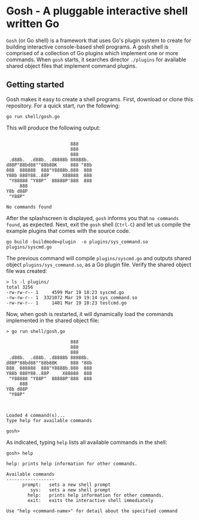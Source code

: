 # Gosh - A pluggable interactive shell written Go

`Gosh` (or Go shell) is a framework that uses Go's plugin system to create
for building interactive console-based shell programs.  A gosh shell is
comprised of a collection of Go plugins which implement one or more commands.
When `gosh` starts, it searches director `./plugins` for available shared object
files that implement command plugins.

## Getting started
Gosh makes it easy to create a shell programs.  First, download or clone this 
repository.  For a quick start, run the following:

```
go run shell/gosh.go
```
This will produce the following output:
```

                        888
                        888
                        888
 .d88b.  .d88b. .d8888b 88888b.
d88P"88bd88""88b88K     888 "88b
888  888888  888"Y8888b.888  888
Y88b 888Y88..88P     X88888  888
 "Y88888 "Y88P"  88888P'888  888
     888
Y8b d88P
 "Y88P"

No commands found
```
After the splashscreen is displayed, `gosh` informs you that `no commands found`, as expected.  Next,
exit the `gosh` shell (`Ctrl-C`) and let us compile the example plugins that comes with the source code.

```
go build -buildmode=plugin  -o plugins/sys_command.so plugins/syscmd.go
```
The previous command will compile `plugins/syscmd.go` and outputs shared object
`plugins/sys_command.so`, as a Go plugin file.  Verify the shared object file was created:

```
> ls -l plugins/
total 3256
-rw-rw-r-- 1     4599 Mar 19 18:23 syscmd.go
-rw-rw-r-- 1  3321072 Mar 19 19:14 sys_command.so
-rw-rw-r-- 1     1401 Mar 19 18:23 testcmd.go
```
Now, when gosh is restarted, it will dynamically load the commands implemented in the shared object file:

```
> go run shell/gosh.go

                        888
                        888
                        888
 .d88b.  .d88b. .d8888b 88888b.
d88P"88bd88""88b88K     888 "88b
888  888888  888"Y8888b.888  888
Y88b 888Y88..88P     X88888  888
 "Y88888 "Y88P"  88888P'888  888
     888
Y8b d88P
 "Y88P"



Loaded 4 command(s)...
Type help for available commands

gosh>
```

As indicated, typing `help` lists all available commands in the shell:

```
gosh> help

help: prints help information for other commands.

Available commands
------------------
      prompt:	sets a new shell prompt
         sys:	sets a new shell prompt
        help:	prints help information for other commands.
        exit:	exits the interactive shell immediately

Use "help <command-name>" for detail about the specified command
```
